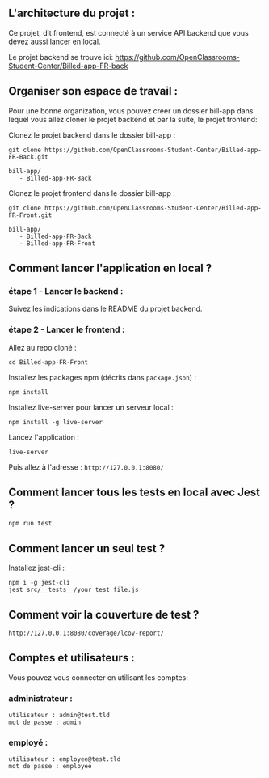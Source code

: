 
## L'architecture du projet :
Ce projet, dit frontend, est connecté à un service API backend que vous devez aussi lancer en local.

Le projet backend se trouve ici: https://github.com/OpenClassrooms-Student-Center/Billed-app-FR-back

## Organiser son espace de travail :
Pour une bonne organization, vous pouvez créer un dossier bill-app dans lequel vous allez cloner le projet backend et par la suite, le projet frontend:

Clonez le projet backend dans le dossier bill-app :
```shell
git clone https://github.com/OpenClassrooms-Student-Center/Billed-app-FR-Back.git
```

```
bill-app/
   - Billed-app-FR-Back
```

Clonez le projet frontend dans le dossier bill-app :
```shell
git clone https://github.com/OpenClassrooms-Student-Center/Billed-app-FR-Front.git
```

```
bill-app/
   - Billed-app-FR-Back
   - Billed-app-FR-Front
```

## Comment lancer l'application en local ?

### étape 1 - Lancer le backend :

Suivez les indications dans le README du projet backend.

### étape 2 - Lancer le frontend :

Allez au repo cloné :
```shell
cd Billed-app-FR-Front
```

Installez les packages npm (décrits dans `package.json`) :
```shell
npm install
```

Installez live-server pour lancer un serveur local :
```shell
npm install -g live-server
```

Lancez l'application :
```shell
live-server
```

Puis allez à l'adresse : `http://127.0.0.1:8080/`


## Comment lancer tous les tests en local avec Jest ?

```shell
npm run test
```

## Comment lancer un seul test ?

Installez jest-cli :

```shell
npm i -g jest-cli
jest src/__tests__/your_test_file.js
```

## Comment voir la couverture de test ?

`http://127.0.0.1:8080/coverage/lcov-report/`

## Comptes et utilisateurs :

Vous pouvez vous connecter en utilisant les comptes:

### administrateur : 
```
utilisateur : admin@test.tld 
mot de passe : admin
```

### employé :
```
utilisateur : employee@test.tld
mot de passe : employee
```
